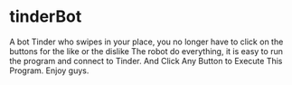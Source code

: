 # tinderBot

A bot Tinder who swipes in your place, you no longer have to click on the buttons for the like or the dislike  The robot do everything, it is easy to run the program and connect to Tinder.
And Click Any Button to Execute This Program. Enjoy guys.
